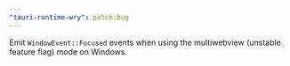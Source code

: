 ```yaml
---
"tauri-runtime-wry": patch:bug
---
```


Emit `WindowEvent::Focused` events when using the multiwebview (unstable feature flag) mode on Windows.
